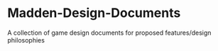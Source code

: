 # Madden-Design-Documents
A collection of game design documents for proposed features/design philosophies 
